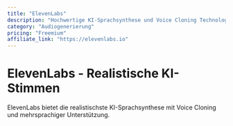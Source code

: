 ```yaml
---
title: "ElevenLabs"
description: "Hochwertige KI-Sprachsynthese und Voice Cloning Technologie"
category: "Audiogenerierung"
pricing: "Freemium"
affiliate_link: "https://elevenlabs.io"
---
```


# ElevenLabs - Realistische KI-Stimmen

ElevenLabs bietet die realistischste KI-Sprachsynthese mit Voice Cloning und mehrsprachiger Unterstützung.